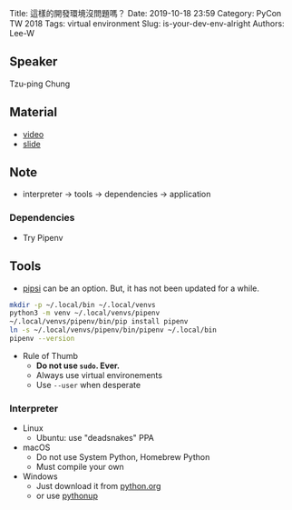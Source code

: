 Title: 這樣的開發環境沒問題嗎？
Date: 2019-10-18 23:59
Category: PyCon TW 2018
Tags: virtual environment
Slug: is-your-dev-env-alright
Authors: Lee-W

## Speaker
Tzu-ping Chung

## Material
* [video](https://www.youtube.com/watch?v=6Nl0IYkU0hU&t=204s)
* [slide](https://speakerdeck.com/uranusjr/zhe-yang-de-kai-fa-huan-jing-mei-wen-ti-ma)

## Note
* interpreter → tools → dependencies → application

### Dependencies
* Try Pipenv

## Tools
* [pipsi](https://github.com/mitsuhiko/pipsi) can be an option. But, it has not been updated for a while.

```sh
mkdir -p ~/.local/bin ~/.local/venvs
python3 -m venv ~/.local/venvs/pipenv
~/.local/venvs/pipenv/bin/pip install pipenv
ln -s ~/.local/venvs/pipenv/bin/pipenv ~/.local/bin
pipenv --version
```

* Rule of Thumb
    * **Do not use `sudo`. Ever.**
    * Always use virtual environements
    * Use `--user` when desperate

### Interpreter
* Linux
    * Ubuntu: use "deadsnakes" PPA
* macOS
    * Do not use System Python, Homebrew Python
    * Must compile your own
* Windows
    * Just download it from [python.org](https://www.python.org/)
    * or use [pythonup](https://github.com/uranusjr/pythonup-windows)
